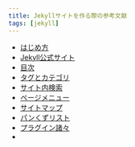 ```yaml
---
title: Jekyllサイトを作る際の参考文献
tags: [jekyll]
---
```


- [はじめ方](https://e-joint.jp/blog/347)
- [Jekyll公式サイト](https://jekyllrb.com/)
- [目次](https://github.com/toshimaru/jekyll-toc)
- [タグとカテゴリ](https://qiita.com/mnishiguchi/items/fa1e8fd2e893ea801ce8)
- [サイト内検索](https://zenn.dev/tenax66/articles/4f4c568ee2ad41)
- [ページメニュー](https://leico.github.io/TechnicalNote/Jekyll/page-menu)
- [サイトマップ](https://tools.bigwave.biz/notes/blog/posts/jekyll_sitemap)
- [パンくずリスト](https://carefree-se.hatenablog.com/entry/2020/07/21/110000)
- [プラグイン諸々]([https://carefree-se.hatenablog.com/entry/2020/07/20/110000](https://qiita.com/noraworld/items/f0da9ecb608476fe3a02))
- 
